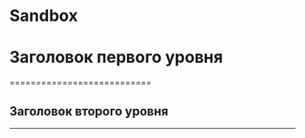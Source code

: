 # Sandbox
#  Заголовок первого уровня
===========================
##  Заголовок второго уровня
----------------------------
